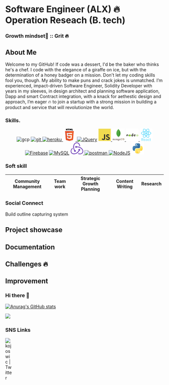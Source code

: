 # Software Engineer (ALX) 🔥 Operation Reseach (B. tech)
### Growth mindset👋  :: Grit 🔥

## About Me 
Welcome to my GitHub! If code was a dessert, I'd be the baker who thinks he's a chef. I code with the elegance of a giraffe on ice, but with the determination of a honey badger on a mission. Don't let my coding skills fool you, though. My ability to make puns and crack jokes is unmatched. I’m experienced, impact-driven Software Engineer, Solidity Developer with years in my sleeves, in design architect and planning software application, Dapp and smart Contract integration, with a knack for aethestic design and approach,  I’m eager 🔥 to join a startup with a strong mission in building a product and service that will revolutionize the world.

### Skills.
<p align="center">
  <img src="https://www.vectorlogo.zone/logos/google_cloud/google_cloud-icon.svg" alt="gcp" width="40" height="40"/> </a> <a href="https://git-scm.com/" target="_blank"> <img src="https://www.vectorlogo.zone/logos/git-scm/git-scm-icon.svg" alt="git" width="40" height="40"/> </a><a href="https://heroku.com" target="_blank"> <img src="https://www.vectorlogo.zone/logos/heroku/heroku-icon.svg" alt="heroku" width="40" height="40"/> </a> <a href="https://www.w3.org/html/" target="_blank"> <img src="https://raw.githubusercontent.com/devicons/devicon/master/icons/html5/html5-original-wordmark.svg" alt="html5" width="40" height="40"/> </a> <a href="https://jquery.com/" rel="nofollow"><img src="https://raw.githubusercontent.com/danielcranney/readme-generator/main/public/icons/skills/jquery-colored.svg" width="36" height="36" alt="JQuery" style="max-width: 100%;"></a> <a href="https://developer.mozilla.org/en-US/docs/Web/JavaScript" target="_blank"> <img src="https://raw.githubusercontent.com/devicons/devicon/master/icons/javascript/javascript-original.svg" alt="javascript" width="40" height="40"/> </a> <a href="https://www.mongodb.com/" target="_blank"> <img src="https://raw.githubusercontent.com/devicons/devicon/master/icons/mongodb/mongodb-original-wordmark.svg" alt="mongodb" width="40" height="40"/> </a><a href="https://nodejs.org" target="_blank"> <img src="https://raw.githubusercontent.com/devicons/devicon/master/icons/nodejs/nodejs-original-wordmark.svg" alt="nodejs" width="40" height="40"/> </a>   <a href="https://reactjs.org/" target="_blank"> <img src="https://raw.githubusercontent.com/devicons/devicon/master/icons/react/react-original-wordmark.svg" alt="react" width="40" height="40"/> </a>   <a href="https://firebase.google.com/" rel="nofollow"><img src="https://raw.githubusercontent.com/danielcranney/readme-generator/main/public/icons/skills/firebase-colored.svg" width="36" height="36" alt="Firebase" style="max-width: 100%;"></a> <a href="https://www.mysql.com/" rel="nofollow"><img src="https://raw.githubusercontent.com/danielcranney/readme-generator/main/public/icons/skills/mysql-colored.svg" width="36" height="36" alt="MySQL" style="max-width: 100%;"></a>  <a href="https://redux.js.org" target="_blank"> <img src="https://raw.githubusercontent.com/devicons/devicon/master/icons/redux/redux-original.svg" alt="redux" width="40" height="40"/> </a> <a href="https://postman.com" target="_blank" rel="noreferrer"> <img src="https://www.vectorlogo.zone/logos/getpostman/getpostman-icon.svg" alt="postman" width="40" height="40"/> </a> <a href="https://nodejs.org/en/" rel="nofollow"><img src="https://raw.githubusercontent.com/danielcranney/readme-generator/main/public/icons/skills/nodejs-colored.svg" width="36" height="36" alt="NodeJS" style="max-width: 100%;"></a> <a href="https://www.python.org" target="_blank" rel="noreferrer"> <img src="https://raw.githubusercontent.com/devicons/devicon/master/icons/python/python-original.svg" alt="python" width="40" height="40"/> </a>  </p>


### Soft skill 

Community Management | Team work | Strategic Growth Planning | Content Writing | Research 
--------------------- | -------------- | ------------------------ | ---------------- | ---------

### Social Connect

 <p>
Build outline capturing system 
</p>
 
## Project showcase

## Documentation


## Challenges 🔥

## Improvement 



### Hi there 👋

[![Anurag's GitHub stats](https://github-readme-stats.vercel.app/api?username=Biggestheart)](https://github.com/anuraghazra/github-readme-stats)


<!-- GitHub Profile Views Counter -->
![](https://komarev.com/ghpvc/?username=Biggestheart)

<!-- SNS Links -->
### SNS Links
[<img align="left" alt="kojoswic | Twitter" width="22px" src="https://cdn.jsdelivr.net/npm/simple-icons@v3/icons/twitter.svg" />][twitter]

[twitter]: https://twitter.com/AnietieLEssien
